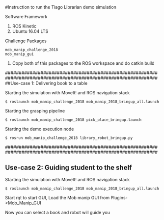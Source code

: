 #Instruction to run the Tiago Librarian demo simulation

Software Framework

1) ROS Kinetic
2) Ubuntu 16.04 LTS


Challenge Packages 
```
mob_manip_challenge_2018  
mob_manip_gui
```
1) Copy both of this packages to the ROS workspace and do catkin build

################################################################################################################
##Use-case 1: Delivering book to a table

Starting the simulation with MoveIt! and ROS navigation stack
```
$ roslaunch mob_manip_challenge_2018 mob_manip_2018_bringup_all.launch
```

Starting the grasping pipeline
```
$ roslaunch mob_manip_challenge_2018 pick_place_bringup.launch
```

Starting the demo execution node
```
$ rosrun mob_manip_challenge_2018 library_robot_bringup.py
```

################################################################################################################
## Use-case 2: Guiding student to the shelf

Starting the simulation with MoveIt! and ROS navigation stack
```
$ roslaunch mob_manip_challenge_2018 mob_manip_2018_bringup_all.launch
```
Start rqt to start GUI, Load the Mob manip GUI from Plugins->Mob_Manip_GUI


Now you can select a book and robot will guide you





